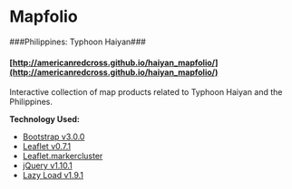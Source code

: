 Mapfolio
========
###Philippines: Typhoon Haiyan###

#### [http://americanredcross.github.io/haiyan_mapfolio/](http://americanredcross.github.io/haiyan_mapfolio/) ####

Interactive collection of map products related to Typhoon Haiyan and the Philippines. 

**Technology Used:**
- [Bootstrap v3.0.0](http://getbootstrap.com/)
- [Leaflet v0.7.1](http://leafletjs.com/)
- [Leaflet.markercluster](http://github.com/Leaflet/Leaflet.markercluster)
- [jQuery v1.10.1](http://ajax.googleapis.com/ajax/libs/jquery/1.10.1/jquery.min.js)
- [Lazy Load v1.9.1](http://www.appelsiini.net/projects/lazyload)

